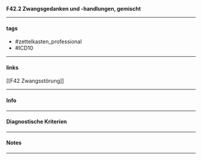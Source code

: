 __F42.2 Zwangsgedanken und -handlungen, gemischt__

___________________________________________
#### tags

- #zettelkasten_professional
- #ICD10
___________________________________________
#### links

[[F42 Zwangsstörung]]

___________________________________________
#### Info

___________________________________________
#### Diagnostische Kriterien

___________________________________________
#### Notes

___________________________________________

